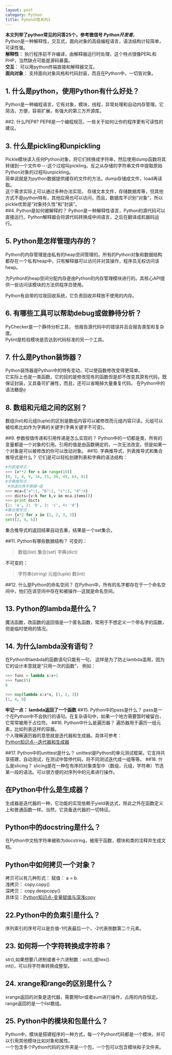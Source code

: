 ```yaml
---
layout: post
category: Python
title: Pyhon问答系列1
---
```


**本文列举了python常见的问答25个，参考微信号 *Python开发者***。  
Python是一种解释性，交互式，面向对象的高级编程语言，语法结构计较简单，可读性强。  
**解释性**： 执行程序前不许编译，由解释器运行时处理，这个特点很像PERL和PHP，当然缺点可能是源码暴露。  
**交互**： 可以用python终端直接和解释器交互。  
**面向对象**： 支持面向对象风格和代码封装，而且在Python中，一切皆对象。   

## 1. 什么是python，使用Python有什么好处？
Python是一种编程语言，它有对象，模块，线程，异常处理和自动内存管理。它简洁，方便，容易扩展，有强大的第三方开源库。

##2. 什么PEP8?
PEP8是一个编程规范，一些关于如何让你的程序更有可读性的建议。
## 3. 什么是pickling和unpickling
Pickle模块读入任何Python对象，将它们转换成字符串，然后使用dump函数将其转储到一个文件中---这个过程叫pickling。反之从存储的字符串文件中提取原始Python对象的过程叫unpickling。  
简单说就是为python数据提供缓存的文件的方法，dump存储成文件，load再读取。  
这个需求实际上可以通过多种办法实现， 存储文本文件，存储数据库等，但其他方式不是python特有，其他应用也可以访问，而且，数据库不识别“对象”，所以pickle优势是“对象持久性”和“封装”。  
##4. Python是如何被解释的？
Python是一种解释性语言，Python的源代码可以直接运行。Python解释器会将源代码转换成中间语言，之后在翻译成机器码运行。
## 5. Python是怎样管理内存的？
Python的内存管理是由私有的heap空间管理的。所有的Python对象和数据结构都存在一个私有heap中，只有解释器可以访问并对其操作，程序员无权访问该heap。  

为Python的heap空间分配内存是由Python的内存管理模块进行的。其核心API提供一些访问该模块的方法供程序员使用。  

Python有自带的垃圾回收系统，它负责回收并释放不使用的内存。  

## 6. 有哪些工具可以帮助debug或做静待分析？
PyChecker是一个静待分析工具， 他报告源代码中的错误并且会报告类型和复杂度。  
Pylint是检验模块是否达到代码标准的另一个工具。  
## 7. 什么是Python装饰器？
Python装饰器是Python中的特有变动，可以使函数修改变得更简单。  
它实际上也是一类函数，它的目的是修改现有的函数但是却不改变其原有代码，既保证封装，又具备可扩展性，而且，还可以省略掉大量重复代码。  在Python中的语法糖是`@`  
## 8. 数组和元组之间的区别？
数组(list)和元组(tuple)的区别是数组内容可以被修改而元组内容只读。元组可以被哈希比如作为字典的关键字(字典关键字不可变)。

##9. 参数按值传递和引用传递是怎么实现的？
Python中的一切都是类，所有的变量都是一个对象的引用。引用的值是由函数确定的，一次无法改变。但是如果一个对象是可以被修改的你可以改动对象。
##10. 字典推导式，列表推导式和集合推导式是什么？
它们是可以轻松创建列表和字典的语法结构：
```python
#列表推导式：  
>>> [x**2 for x in range(10)]
[0, 1, 4, 9, 16, 25, 36, 49, 64, 81]
#字典推导式：
 #快速兑换字典键—值
>>> mca={"a":1, "b":2, "c":3, "d":4}
>>> dicts={v:k for k,v in mca.items()}
>>> print dicts
{1: 'a', 2: 'b', 3: 'c', 4: 'd'}
#集合推导式：
>>> {x*2 for x in [1, 2, 3, 3]}
set([2, 4, 6])
```
集合推导式的返回结果自动去重，结果是一个set集合。

##11. Python有哪些数据结构？
可变的：
> 数组(list)
> 集合(set)
> 字典(dict)

不可变的：
> 字符串(string)
> 元组(tuple)
> 数(int)

##12. 什么是Python的命名空间？
在Python中，所有的名字都存在于一个命名空间中，他们在该空间中存在和被操作--这就是命名空间。

## 13. Python的lambda是什么？
魔法函数，改函数的返回值是一个匿名函数，常用于不想定义一个带名字的函数，但是临时使用的情况。

## 14. 为什么lambda没有语句？
在Python中lambda的函数语句只能有一句， 这样是为了防止lambda滥用，因为它的设计本意就是“只用一次的函数”， 例如：   
```python
>>> func = lambda x:x+1
>>> func(5)
6

>>> map(lambda x:x*x, [1, 2, 3])
[1, 4, 9]
```
**牢记一点： lambda返回了一个函数**
##15. Python中的pass是什么？
pass是一个在Python中不会执行的语句。在复杂语句中，如果一个地方需要暂时被留白，它常常被用于占位符。
##16. Python中什么是遍历器？
遍历器用于遍历一组元素，比如列表这样的容器。  
个人理解遍历器的意思就是迭代器和生成器。具体可参考：  
[Python知识点--迭代器和生成器](http://doing.cool/2017/05/01/Python-Iterator-Generator.html)

##17. Python中的unittest是什么？
unittest是Python的单元测试框架。它支持共享搭建，自动测试，在测试中暂停代码，将不同测试迭代成一组等等。
##18. 什么是slicing？
slicing是在一种在有序的对象类型中（数组，元组，字符串）节选某一段的语法。可以很方便的对序列中的元素进行操作。
## 在Python中什么是生成器？
生成器是迭代器的一种，它功能的实现依赖于yield表达式，除此之外在函数定义上和普通函数一样。当然，它具备迭代器的一切特征。
## Python中的docstring是什么？
在Python中文档字符串被称为docstring，被用于函数，模块和类的注释并生成文档。
## Python中如何拷贝一个对象？
拷贝可以有几种形式：
赋值： a = b  
浅拷贝： copy.copy()  
深拷贝： copy.deepcopy()  
具体见：[Python知识点-变量赋值与深浅copy](http://doing.cool/2017/04/20/Python-practice-value-and-copy.html)
## 22.Python中的负索引是什么？
序列索引的序号可以是负值-1代表最后一个，-2代表倒数第二个元素。
## 23. 如何将一个字符转换成字符串？
str(),如果想要八进制或者十六进制数：oct(),或hex().  
int()，可以将字符串转换成整型。
## 24. xrange和range的区别是什么？
xrange返回的对象是迭代器，需要用for或者sum进行操作，占用的内存恒定。  
range返回的是一个list数组。
##  25. Python中的模块和包是什么？
Python中，模块是搭建程序的一种方式，每一个Python代码都是一个模块，并可以引用其他模块比如对象和属性。  
一个包含多个Python代码的文件夹是一个包，一个包可以包含模块和子文件夹。


